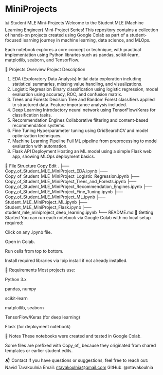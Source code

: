 # MiniProjects
📊 Student MLE Mini-Projects
Welcome to the Student MLE (Machine Learning Engineer) Mini-Project Series! This repository contains a collection of hands-on projects created using Google Colab as part of a student-focused learning journey in machine learning, data science, and MLOps.

Each notebook explores a core concept or technique, with practical implementation using Python libraries such as pandas, scikit-learn, matplotlib, seaborn, and TensorFlow.

📁 Projects Overview
Project	Description
1. EDA (Exploratory Data Analysis)	Initial data exploration including statistical summaries, missing value handling, and visualizations.
2. Logistic Regression	Binary classification using logistic regression, model evaluation using accuracy, ROC, and confusion matrix.
3. Trees and Forests	Decision Tree and Random Forest classifiers applied to structured data. Feature importance analysis included.
4. Deep Learning	Introductory neural network using TensorFlow/Keras for classification tasks.
5. Recommendation Engines	Collaborative filtering and content-based recommendation systems.
6. Fine Tuning	Hyperparameter tuning using GridSearchCV and model optimization techniques.
7. Machine Learning Pipeline	Full ML pipeline from preprocessing to model evaluation with automation.
8. Flask API Deployment	Hosting an ML model using a simple Flask web app, showing MLOps deployment basics.

📂 File Structure
Copy
Edit
.
├── Copy_of_Student_MLE_MiniProject_EDA.ipynb
├── Copy_of_Student_MLE_MiniProject_Logistic_Regression.ipynb
├── Copy_of_Student_MLE_MiniProject_Trees_and_Forests.ipynb
├── Copy_of_Student_MLE_MiniProject_Recommendation_Engines.ipynb
├── Copy_of_Student_MLE_MiniProject_Fine_Tuning.ipynb
├── Copy_of_Student_MLE_MiniProject_ML.ipynb
├── Student_MLE_MiniProject_ML.ipynb
├── Student_MLE_MiniProject_Flask.ipynb
├── student_mle_miniproject_deep_learning.ipynb
└── README.md
🚀 Getting Started
You can run each notebook via Google Colab with no local setup required:

Click on any .ipynb file.

Open in Colab.

Run cells from top to bottom.

Install required libraries via !pip install if not already installed.

🧰 Requirements
Most projects use:

Python 3.x

pandas, numpy

scikit-learn

matplotlib, seaborn

TensorFlow/Keras (for deep learning)

Flask (for deployment notebook)

📌 Notes
These notebooks were created and tested in Google Colab.

Some files are prefixed with Copy_of_ because they originated from shared templates or earlier student edits.

📬 Contact
If you have questions or suggestions, feel free to reach out:
Navid Tavakoulnia
Email: ntavakoulnia@gmail.com
GitHub: @ntavakoulnia


